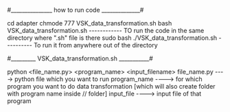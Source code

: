 #_______________ how to run code ______________#

cd adapter
chmode 777 VSK_data_transformation.sh
bash VSK_data_transformation.sh      ------------ TO run the code in the same directory where ".sh" file is there
sudo bash ./VSK_data_transformation.sh ---------- To run it from anywhere out of the directory

#_________ VSK_data_transformation.sh ___________#

python <file_name.py> <program_name> <input_filename>
file_name.py ----> python file which you want to run
program_name ----> for which program you want to do data transformation [which will also create folder with program name inside <OUTPUT>/<state>/ folder]
input_file   ----> input file of that program

